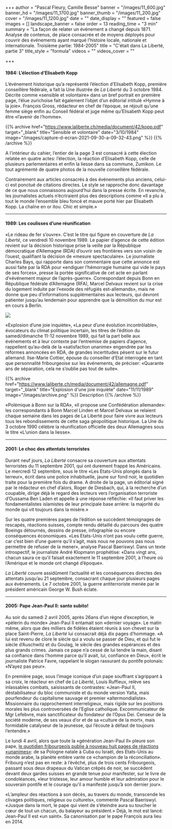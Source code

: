 +++
author = "Pascal Fleury, Camille Besse"
banner = "/images/11_600.jpg"
banner_hd = "/images/11_1700.jpg"
banner_thumb = "/images/11_200.jpg"
cover = "/images/11_1200.jpg"
date = ""
date_display = ""
featured = false
images = []
landscape_banner = false
order = 13
reading_time = "3 min"
summary = "La façon de relater un événement a changé depuis 1871. Analyse de contenus, de place consacrée et de moyens déployés pour couvrir des événements ayant marqué l’histoire locale, nationale et internationale. Troisième partie: 1984-2005"
title = "C'était dans La Liberté, partie 3"
title_style = "formula"
videos = ""
videos_cover = ""

+++
#### 1984: L’élection d’Elisabeth Kopp

L’événement historique qu’a représenté l’élection d’Elisabeth Kopp, première conseillère fédérale, a fait la Une illustrée de _La Liberté_ du 3 octobre 1984. Décrite comme «sensible et volontaire» dans un bref portrait en première page, l’élue zurichoise fait également l’objet d’un éditorial intitulé «Hymne à la joie». François Gross, rédacteur en chef de l’époque, se réjouit qu’une femme siège enfin au Conseil fédéral et juge même qu’Elisabeth Kopp peut être «l’avenir de l’homme».

{{% archive href="https://www.laliberte.ch/media/document/42/kopp.pdf" target="_blank" title="Sensible et volontaire" date="3/10/1984" image="/images/capture-d-ecran-2021-09-30-a-09-32-43.png" %}}  {{% /archive %}}

A l’intérieur du cahier, l’entier de la page 3 est consacré à cette élection relatée en quatre actes: l’élection, la réaction d’Elisabeth Kopp, celle de plusieurs parlementaires et enfin la liesse dans sa commune, Zumikon. Le tout agrémenté de quatre photos de la nouvelle conseillère fédérale.

Contrairement aux articles consacrés à des événements plus anciens, celui-ci est ponctué de citations directes. Le style se rapproche donc davantage de ce que nous connaissons aujourd’hui dans la presse écrite. En revanche, les journalistes actuels n’écriraient plus des descriptions comme «Il a plu à tout le monde l’ensemble bleu foncé et mauve porté hier par Elisabeth Kopp. La chaîne en or itou. Chic et simple.»

***

#### 1989: Les coulisses d’une réunification

«Le rideau de fer s’ouvre». C’est le titre qui figure en couverture de _La Liberté_, ce vendredi 10 novembre 1989. Le papier d’agence de cette édition revient sur la décision historique prise la veille par la République démocratique d’Allemagne (RDA) d’ouvrir ses frontières vers son voisin de l’ouest, qualifiant la décision de «mesure spectaculaire». Le journaliste Charles Bays, qui rapporte dans son commentaire que cette annonce est aussi faite par la RDA pour «endiguer l’hémorragie humaine qui vide le pays de ses forces», presse la portée significative de cet acte en parlant d’«événement majeur de l’après-guerre». Correspondant depuis Bonn en République fédérale d’Allemagne (RFA), Marcel Delvaux revient sur la crise du logement induite par l’«exode des réfugiés est-allemands», mais ne donne que peu d’informations supplémentaires aux lecteurs, qui devront patienter jusqu’au lendemain pour apprendre que la démolition du mur est en cours à Berlin.

![](/images/capture-d-ecran-2021-09-30-a-08-39-30.png)

«Explosion d’une joie inquiète», «La peur d’une évolution incontrôlable», évocateurs du climat politique incertain, les titres de l’édition du samedi/dimanche 11-12 novembre 1989, qui fait la part belle aux événements et à leur contexte par l’entremise de papiers d’agence, rappellent qu’au-delà de la «satisfaction unanime» engendrée par les réformes annoncées en RDA, de grandes incertitudes pèsent sur le futur allemand. Ilse-Marie Cottier, épouse du conseiller d’Etat interrogée en tant que personnalité fribourgeoise sur les événements, de préciser: «Quarante ans de séparation, cela ne s’oublie pas tout de suite».

{{% archive href="https://www.laliberte.ch/media/document/42/allemagne.pdf" target="_blank" title="Explosion d'une joie inquiète" date="11/11/1989" image="/images/archive.png" %}} Description {{% /archive %}}

«Polémique à Bonn sur la RDA», «Il propose une Confédération allemande»: les correspondants à Bonn Marcel Linden et Marcel Delvaux se relaient chaque semaine dans les pages de La Liberté pour faire vivre aux lecteurs tous les rebondissements de cette saga géopolitique historique. La Une du 3 octobre 1990 célèbre la réunification officielle des deux Allemagnes sous le titre «L’union dans la liesse».

***

#### 2001: Le choc des attentats terroristes

Durant neuf jours, _La Liberté_ consacre sa couverture aux attentats terroristes du 11 septembre 2001, qui ont durement frappé les Américains. Le mercredi 12 septembre, sous le titre «Les Etats-Unis plongés dans la terreur», écrit dans une police inhabituelle, jaune sur fond noir, le quotidien traite pour la première fois du drame. A droite de la page, un éditorial signé par le rédacteur en chef d’alors, Roger de Diesbach, qui, à la recherche d’un coupable, dirige déjà le regard des lecteurs vers l’organisation terroriste d’Oussama Ben Laden et appelle à une réponse réfléchie: «Il faut priver les fondamentalistes islamistes de leur principale base arrière: la majorité du monde qui vit toujours dans la misère.»

Sur les quatre premières pages de l’édition se succèdent témoignages de rescapés, réactions suisses, compte rendu détaillé du parcours des quatre Boeings détournés, dessins de presse, infographie ou encore conséquences économiques. «Les Etats-Unis n’ont pas voulu cette guerre, car c’est bien d’une guerre qu’il s’agit, mais nous ne pouvons pas nous permettre de refuser de la mener», analyse Pascal Baeriswyl. Dans un texte introspectif, le journaliste André Klopmann prophétise: «Dans vingt ans, chacun saura ce qu’il faisait exactement le 11 septembre 2001, à l’heure où l’Amérique et le monde ont changé d’époque».

_La Liberté_ couvre assidûment l’actualité et les conséquences directes des attentats jusqu’au 21 septembre, consacrant chaque jour plusieurs pages aux événements. Le 7 octobre 2001, la guerre antiterroriste menée par le président américain George W. Bush éclate.

***

#### 2005: Pape Jean-Paul II: santo subito!

Au soir du samedi 2 avril 2005, après 26ans d’un règne d’exception, le «pèlerin du monde» Jean-Paul II entamait son «dernier voyage». Le matin même, alors que des milliers de fidèles étaient réunis à son chevet sur la place Saint-Pierre, _La Liberté_ lui consacrait déjà dix pages d’hommage. «A lui est revenu de clore le siècle qui a voulu se passer de Dieu, et qui fut le siècle d’Auschwitz et du Goulag, le siècle des grandes espérances et des plus grands crimes. Jamais ce pape n’a cessé de lui tendre la main, disant sa confiance dans l’homme parce qu’il avait, lui, confiance en Dieu», écrit le journaliste Patrice Favre, rappelant le slogan rassurant du pontife polonais: «N’ayez pas peur».

En première page, sous l’image iconique d’un pape souffrant s’agrippant à sa croix, le réacteur en chef de _La Liberté_, Louis Ruffieux, relève ses inlassables combats, saisissants de contrastes: «Jean-Paul II, déstabilisateur du bloc communiste et du monde version Yalta, mais pourfendeur du capitalisme sauvage et premier «altermondialiste». Missionnaire du rapprochement interreligieux, mais rigide sur les positions morales les plus controversées de l’Eglise catholique. Excommunicateur de Mgr Lefebvre, mais sanctificateur du fondateur de l’Opus Dei. Censeur de la société moderne, de ses veaux d’or et de sa «culture de la mort», mais formidable catalyseur de la jeunesse, qui l’écoute à défaut de toujours l’entendre.»

Le lundi 4 avril, alors que toute la «génération Jean-Paul II» pleure son pape, [le quotidien fribourgeois publie à nouveau huit pages de réactions «unanimes»](https://www.e-newspaperarchives.ch/?a=d&d=LLE20050404-01&e=-------fr-20--1--img-txIN--------0-----): de sa Pologne natale à Cuba ou Israël, des Etats-Unis au monde arabe, la planète entière vante ce «champion de la réconciliation». Fribourg n’est pas en reste: à l’évêché, plus de trois cents Fribourgeois, passant sous deux drapeaux du Vatican crêpés de noir, se succèdent devant deux gardes suisses en grande tenue pour manifester, sur le livre de condoléances, «leur tristesse, leur amour humble et leur admiration pour le souverain pontife et le courage qu’il a manifesté jusqu’à son dernier jour».

«L’ampleur des réactions à son décès, au travers du monde, transcende les clivages politiques, religieux ou culturels», commente Pascal Baeriswyl. «Jusque dans la mort, le pape qui vient de s’éteindre aura su toucher le cœur de tout un chacun, du balayeur au président.» Déjà, le mot est lancé: Jean-Paul II est «un saint». Sa canonisation par le pape François aura lieu en 2014.